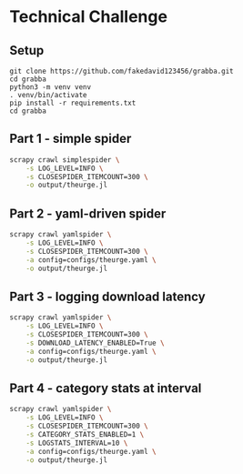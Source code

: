 # Technical Challenge

## Setup
```
git clone https://github.com/fakedavid123456/grabba.git
cd grabba
python3 -m venv venv
. venv/bin/activate
pip install -r requirements.txt
cd grabba
```

## Part 1 - simple spider
```bash
scrapy crawl simplespider \
    -s LOG_LEVEL=INFO \
    -s CLOSESPIDER_ITEMCOUNT=300 \
    -o output/theurge.jl
```

## Part 2 - yaml-driven spider
```bash
scrapy crawl yamlspider \
    -s LOG_LEVEL=INFO \
    -s CLOSESPIDER_ITEMCOUNT=300 \
    -a config=configs/theurge.yaml \
    -o output/theurge.jl
```
## Part 3 - logging download latency
```bash
scrapy crawl yamlspider \
    -s LOG_LEVEL=INFO \
    -s CLOSESPIDER_ITEMCOUNT=300 \
    -s DOWNLOAD_LATENCY_ENABLED=True \
    -a config=configs/theurge.yaml \
    -o output/theurge.jl
```
## Part 4 - category stats at interval
```bash
scrapy crawl yamlspider \
    -s LOG_LEVEL=INFO \
    -s CLOSESPIDER_ITEMCOUNT=300 \
    -s CATEGORY_STATS_ENABLED=1 \
    -s LOGSTATS_INTERVAL=10 \
    -a config=configs/theurge.yaml \
    -o output/theurge.jl
```

